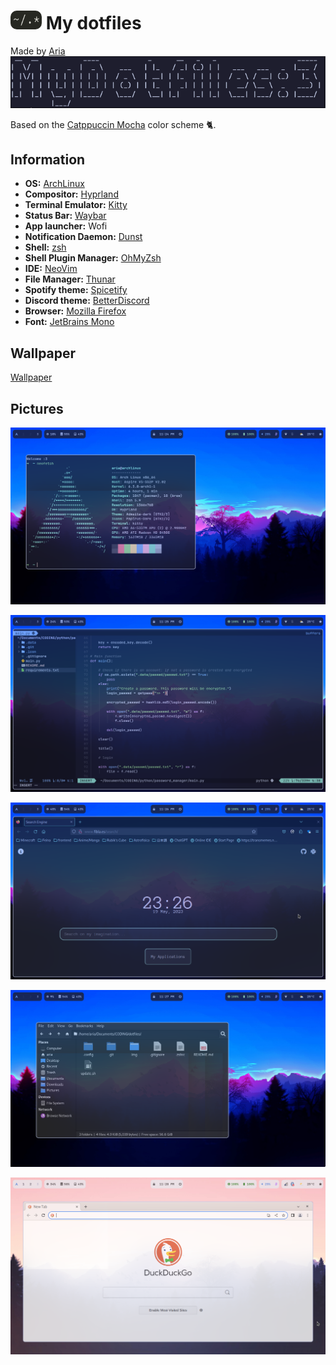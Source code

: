 # <img src="img/logo.png" width="50px" height="30px" style="border-radius: 10px;"> My dotfiles

Made by [Aria](https://github.com/lxbx44/)
![](img/title.png)

Based on the [Catppuccin Mocha](https://github.com/catppuccin/catppuccin) color scheme &#128008;.

## Information

- **OS:** [ArchLinux](https://archlinux.org/)
- **Compositor:** [Hyprland](https://github.com/hyprwm/Hyprland)
- **Terminal Emulator:** [Kitty](https://github.com/kovidgoyal/kitty)
- **Status Bar:** [Waybar](https://github.com/Alexays/Waybar/)
- **App launcher:** Wofi
- **Notification Daemon:** [Dunst](https://github.com/dunst-project/dunst)
- **Shell:** [zsh](https://www.zsh.org/)
- **Shell Plugin Manager:** [OhMyZsh](https://ohmyz.sh/)
- **IDE:** [NeoVim](https://neovim.io/)
- **File Manager:** [Thunar](https://wiki.archlinux.org/title/Thunar)
- **Spotify theme:** [Spicetify](https://spicetify.app/)
- **Discord theme:** [BetterDiscord](https://betterdiscord.app/)
- **Browser:** [Mozilla Firefox](https://www.mozilla.org/en-GB/)
- **Font:** [JetBrains Mono](https://www.jetbrains.com/lp/mono/)

## Wallpaper

[Wallpaper](wallpaper/spooky_spil.jpg)

## Pictures

![](img/1.png)

![](img/2.png)

![](img/3.png)

![](img/4.png)

![](img/5.png)


